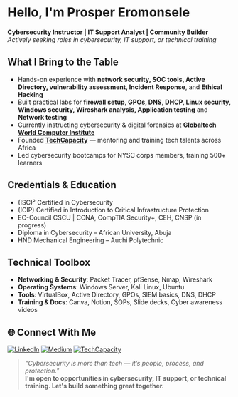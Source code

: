 #  Hello, I'm Prosper Eromonsele

 **Cybersecurity Instructor | IT Support Analyst | Community Builder**  
 *Actively seeking roles in cybersecurity, IT support, or technical training*



##  What I Bring to the Table
-  Hands-on experience with **network security, SOC tools, Active Directory, vulnerability assessment, Incident Response**, and **Ethical Hacking**
-  Built practical labs for **firewall setup, GPOs, DNS, DHCP, Linux security, Windows security, Wireshark analysis, Application testing** and **Network testing**
-  Currently instructing cybersecurity & digital forensics at **[Globaltech World Computer Institute](https://www.globaltechsworld.net)**
-  Founded **[TechCapacity](https://www.linkedin.com/groups/10087419/)** — mentoring and training tech talents across Africa
-  Led cybersecurity bootcamps for NYSC corps members, training 500+ learners

##  Credentials & Education
-  (ISC)² Certified in Cybersecurity
-  (ICIP) Certified in Introduction to Critical Infrastructure Protection
-  EC-Council CSCU |  CCNA, CompTIA Security+, CEH, CNSP (in progress)
-  Diploma in Cybersecurity – African University, Abuja
-  HND Mechanical Engineering – Auchi Polytechnic  
  



##  Technical Toolbox
- **Networking & Security**: Packet Tracer, pfSense, Nmap, Wireshark  
- **Operating Systems**: Windows Server, Kali Linux, Ubuntu  
- **Tools**: VirtualBox, Active Directory, GPOs, SIEM basics, DNS, DHCP  
- **Training & Docs**: Canva, Notion, SOPs, Slide decks, Cyber awareness videos



## 🌐 Connect With Me
[![LinkedIn](https://img.shields.io/badge/LinkedIn-Prosper_Eromonsele-blue?style=flat&logo=linkedin)](https://www.linkedin.com/in/prosper-eromonsele-4023b2261)
[![Medium](https://img.shields.io/badge/Medium-@prospereromonsele-black?style=flat&logo=medium)](https://medium.com/@prospereromonsele)
[![TechCapacity](https://img.shields.io/badge/GitHub-TechCapacity-blueviolet?style=flat&logo=github)](https://github.com/TechCapacity)





> _"Cybersecurity is more than tech — it’s people, process, and protection."_  
> **I'm open to opportunities in cybersecurity, IT support, or technical training. Let's build something great together.**
